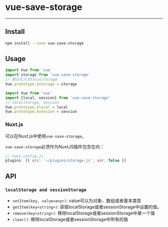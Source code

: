 # vue-save-storage

<hr />

## Install

```bash
npm install --save vue-save-storage
```

## Usage

```js
import Vue from 'vue'
import storage from 'vue-save-storage'
// 默认引入为localstorage
Vue.prototype.$storage = storage
```

```js
import Vue from 'vue'
import {local, session} from 'vue-save-storage'
// localstorage, session
Vue.prototype.$local = local
Vue.prototype.$session = session
```

### Nuxt.js

可以在Nuxt.js中使用`vue-save-storage`。

`vue-save-storage`必须作为NuxtJS插件包含在内：

```javascript
// nuxt.config.js
plugins: [{ src: '~/plugins/storage.js', ssr: false }]
```

## API

### `localStorage and sessionStorage`

- `setItem(key, value<any>)`: value可以为对象、数组或者基本类型
- `getItem(key<string>)`: 获取localStorage或者sessionStorage中设置的值。
- `remove(key<string>)`: 移除localStorage或者sessionStorage中某一个值
- `clear()`: 移除localStorage或者sessionStorage中所有的值

